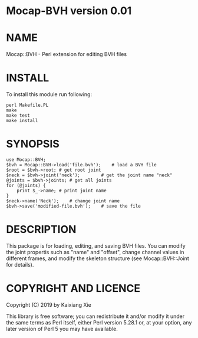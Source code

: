 Mocap-BVH version 0.01
======================

# NAME

Mocap::BVH - Perl extension for editing BVH files

# INSTALL

To install this module run following:

    perl Makefile.PL
    make
    make test
    make install

# SYNOPSIS

    use Mocap::BVH;
    $bvh = Mocap::BVH->load('file.bvh');    # load a BVH file
    $root = $bvh->root; # get root joint
    $neck = $bvh->joint('neck');        # get the joint name "neck"
    @joints = $bvh->joints; # get all joints
    for (@joints) {
        print $_->name; # print joint name
    }
    $neck->name('Neck');    # change joint name
    $bvh->save('modified-file.bvh');    # save the file

# DESCRIPTION

This package is for loading, editing, and saving BVH files. You can
modify the joint propertis such as "name" and "offset", change channel
values in different frames, and modify the skeleton structure (see
Mocap::BVH::Joint for details).

# COPYRIGHT AND LICENCE

Copyright (C) 2019 by Kaixiang Xie

This library is free software; you can redistribute it and/or modify
it under the same terms as Perl itself, either Perl version 5.28.1 or,
at your option, any later version of Perl 5 you may have available.

